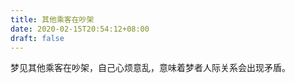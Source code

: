 ```yaml
---
title: 其他乘客在吵架
date: 2020-02-15T20:54:12+08:00
draft: false
---
```


梦见其他乘客在吵架，自己心烦意乱，意味着梦者人际关系会出现矛盾。
